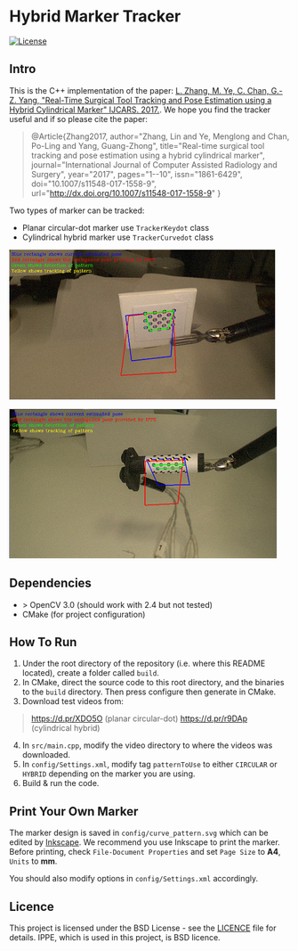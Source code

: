 # Hybrid Marker Tracker #
[![License](https://img.shields.io/badge/License-BSD%203--Clause-green.svg)](https://opensource.org/licenses/BSD-3-Clause)
## Intro ##
This is the C++ implementation of the paper: [L. Zhang, M. Ye, C. Chan, G.-Z. Yang, "Real-Time Surgical Tool Tracking and Pose Estimation using a Hybrid Cylindrical Marker" IJCARS. 2017.](http://rdcu.be/ql1V). 
We hope you find the tracker useful and if so please cite the paper:
> @Article{Zhang2017,
> author="Zhang, Lin and Ye, Menglong and Chan, Po-Ling and Yang, Guang-Zhong",
> title="Real-time surgical tool tracking and pose estimation using a hybrid cylindrical marker",
> journal="International Journal of Computer Assisted Radiology and Surgery",
> year="2017",
> pages="1--10",
> issn="1861-6429",
> doi="10.1007/s11548-017-1558-9",
> url="http://dx.doi.org/10.1007/s11548-017-1558-9"
> }

Two types of marker can be tracked:
- Planar circular-dot marker use `TrackerKeydot` class
- Cylindrical hybrid marker use `TrackerCurvedot` class

![Circular-dot marker](config/circular_marker_example.png "Example of circular-dot marker")

![Hybrid marker](config/hybrid_marker_example.png "Example of hybrid marker")

## Dependencies ##
- \> OpenCV 3.0 (should work with 2.4 but not tested)
- CMake (for project configuration)

## How To Run ##
1. Under the root directory of the repository (i.e. where this README located), create a folder called `build`.
2. In CMake, direct the source code to this root directory, and the binaries to the `build` directory. Then press configure then generate in CMake.
3. Download test videos from:
> https://d.pr/XDO5O (planar circular-dot)
> https://d.pr/r9DAp (cylindrical hybrid)

4. In `src/main.cpp`, modify the video directory to where the videos was downloaded.
5. In `config/Settings.xml`, modify tag `patternToUse` to either `CIRCULAR` or `HYBRID` depending on the marker you are using.
6. Build & run the code.


## Print Your Own Marker ##
The marker design is saved in `config/curve_pattern.svg` which can be edited by [Inkscape](https://inkscape.org/en/download/). We recommend you use Inkscape to print the marker.
Before printing, check `File-Document Properties` and set `Page Size` to **A4**, `Units` to **mm**.

You should also modify options in `config/Settings.xml` accordingly.


## Licence ##
This project is licensed under the BSD License - see the [LICENCE](LICENCE) file for details.
IPPE, which is used in this project, is BSD licence. 
